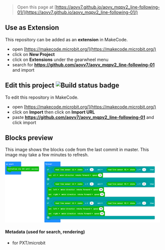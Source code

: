 
> Open this page at [https://aovv7.github.io/aovv_mqpv2_line-following-01/](https://aovv7.github.io/aovv_mqpv2_line-following-01/)

## Use as Extension

This repository can be added as an **extension** in MakeCode.

* open [https://makecode.microbit.org/](https://makecode.microbit.org/)
* click on **New Project**
* click on **Extensions** under the gearwheel menu
* search for **https://github.com/aovv7/aovv_mqpv2_line-following-01** and import

## Edit this project ![Build status badge](https://github.com/aovv7/aovv_mqpv2_line-following-01/workflows/MakeCode/badge.svg)

To edit this repository in MakeCode.

* open [https://makecode.microbit.org/](https://makecode.microbit.org/)
* click on **Import** then click on **Import URL**
* paste **https://github.com/aovv7/aovv_mqpv2_line-following-01** and click import

## Blocks preview

This image shows the blocks code from the last commit in master.
This image may take a few minutes to refresh.

![A rendered view of the blocks](https://github.com/aovv7/aovv_mqpv2_line-following-01/raw/master/.github/makecode/blocks.png)

#### Metadata (used for search, rendering)

* for PXT/microbit
<script src="https://makecode.com/gh-pages-embed.js"></script><script>makeCodeRender("{{ site.makecode.home_url }}", "{{ site.github.owner_name }}/{{ site.github.repository_name }}");</script>
